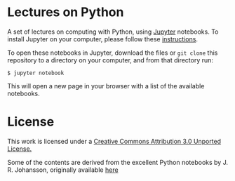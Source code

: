 # Lectures on Python

A set of lectures on computing with Python, using [Jupyter](https://jupyter.org) notebooks. To install Jupyter on your computer, please follow these [instructions](http://jupyter.readthedocs.io/en/latest/install.html).

To open these notebooks in Jupyter, download the files or `git clone` this repository to a directory on your computer, and from that directory run:

```shell
$ jupyter notebook
```

This will open a new page in your browser with a list of the available notebooks.

# License

This work is licensed under a [Creative Commons Attribution 3.0 Unported License.](http://creativecommons.org/licenses/by/3.0/)

Some of the contents are derived from the excellent Python notebooks by J. R. Johansson, originally available [here](https://github.com/jrjohansson/scientific-python-lectures)
